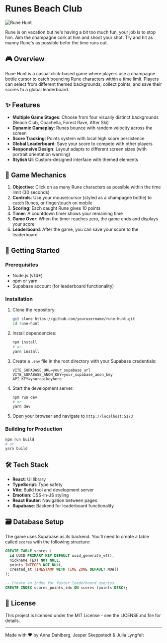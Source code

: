 # Runes Beach Club

![Rune Hunt](https://media2.giphy.com/media/v1.Y2lkPTc5MGI3NjExdnJtNGxsZmF6aXVqcnV6eDgweXAxaDlzNmk2ZmM5M2plaGE4Nzd1aSZlcD12MV9pbnRlcm5hbF9naWZfYnlfaWQmY3Q9Zw/3ohs83ZGJ3hC3yc5Dq/giphy.gif)

Rune is on vacation but he's having a bit too much fun, your job is to stop him. Aim the champagne cork at him and shoot your shot. Try and hit as manny Rune's as possible befor the time runs out. 

## 🎮 Overview
Rune Hunt is a casual click-based game where players use a champagne bottle cursor to catch bouncing Rune characters within a time limit. Players can select from different themed backgrounds, collect points, and save their scores to a global leaderboard.

## ✨ Features

- **Multiple Game Stages**: Choose from four visually distinct backgrounds (Beach Club, Coachella, Forest Rave, After Ski)
- **Dynamic Gameplay**: Runes bounce with random velocity across the screen
- **Score Tracking**: Points system with local high score persistence
- **Global Leaderboard**: Save your score to compete with other players
- **Responsive Design**: Layout adapts to different screen sizes (with portrait orientation warning)
- **Stylish UI**: Custom-designed interface with themed elements

## 🎯 Game Mechanics

1. **Objective**: Click on as many Rune characters as possible within the time limit (30 seconds)
2. **Controls**: Use your mouse/cursor (styled as a champagne bottle) to catch Runes, or finger/touch on mobile
3. **Scoring**: Each caught Rune gives 10 points
4. **Timer**: A countdown timer shows your remaining time
5. **Game Over**: When the timer reaches zero, the game ends and displays your score
6. **Leaderboard**: After the game, you can save your score to the leaderboard

## 🚀 Getting Started

### Prerequisites

- Node.js (v14+)
- npm or yarn
- Supabase account (for leaderboard functionality)

### Installation

1. Clone the repository:
   ```bash
   git clone https://github.com/yourusername/rune-hunt.git
   cd rune-hunt
   ```

2. Install dependencies:
   ```bash
   npm install
   # or
   yarn install
   ```

3. Create a `.env` file in the root directory with your Supabase credentials:
   ```
   VITE_SUPABASE_URL=your_supabase_url
   VITE_SUPABASE_ANON_KEY=your_supabase_anon_key
   API_KEY=yourapikeyhere
   ```

4. Start the development server:
   ```bash
   npm run dev
   # or
   yarn dev
   ```

5. Open your browser and navigate to `http://localhost:5173`

### Building for Production

```bash
npm run build
# or
yarn build
```

## 🛠️ Tech Stack

- **React**: UI library
- **TypeScript**: Type safety
- **Vite**: Build tool and development server
- **Emotion**: CSS-in-JS styling
- **React Router**: Navigation between pages
- **Supabase**: Backend for leaderboard functionality

## 🗃️ Database Setup

The game uses Supabase as its backend. You'll need to create a table called `scores` with the following structure:

```sql
CREATE TABLE scores (
  id UUID PRIMARY KEY DEFAULT uuid_generate_v4(),
  nickname TEXT NOT NULL,
  points INTEGER NOT NULL,
  created_at TIMESTAMP WITH TIME ZONE DEFAULT NOW()
);

-- Create an index for faster leaderboard queries
CREATE INDEX scores_points_idx ON scores (points DESC);
```

## 📄 License

This project is licensed under the MIT License - see the LICENSE.md file for details.

---

Made with ❤️ by Anna Dahlberg, Jesper Skeppstedt & Julia Lyngfelt